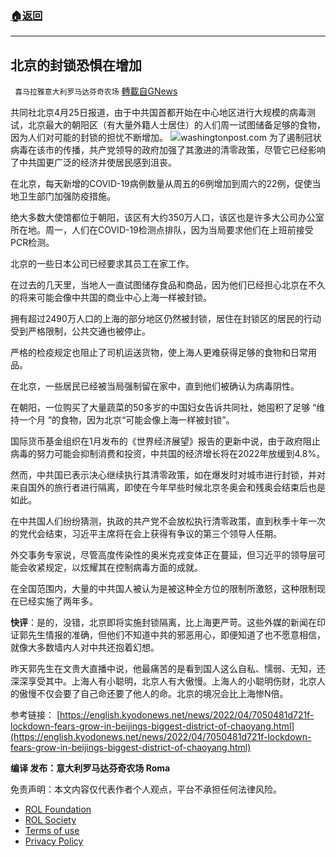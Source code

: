 ###  [:house:返回](README.md)
---


## 北京的封锁恐惧在增加
` 喜马拉雅意大利罗马达芬奇农场` [轉載自GNews](https://gnews.org/zh-hans/2412583/)

共同社北京4月25日报道，由于中共国首都开始在中心地区进行大规模的病毒测试，北京最大的朝阳区（有大量外籍人士居住）的人们周一试图储备足够的食物，因为人们对可能的封锁的担忧不断增加。
 ![](https://assets.gnews.org/wp-content/uploads/2022/04/B-6.jpg)washingtonpost.com 
为了遏制冠状病毒在该市的传播，共产党领导的政府加强了其激进的清零政策，尽管它已经影响了中共国更广泛的经济并使居民感到沮丧。
 
在北京，每天新增的COVID-19病例数量从周五的6例增加到周六的22例，促使当地卫生部门加强防疫措施。
 
绝大多数大使馆都位于朝阳，该区有大约350万人口，该区也是许多大公司办公室所在地。周一，人们在COVID-19检测点排队，因为当局要求他们在上班前接受PCR检测。
 
北京的一些日本公司已经要求其员工在家工作。
 
在过去的几天里，当地人一直试图储存食品和商品，因为他们已经担心北京在不久的将来可能会像中共国的商业中心上海一样被封锁。
 
拥有超过2490万人口的上海的部分地区仍然被封锁，居住在封锁区的居民的行动受到严格限制，公共交通也被停止。
 
严格的检疫规定也阻止了司机运送货物，使上海人更难获得足够的食物和日常用品。
 
在北京，一些居民已经被当局强制留在家中，直到他们被确认为病毒阴性。
 
在朝阳，一位购买了大量蔬菜的50多岁的中国妇女告诉共同社，她囤积了足够 “维持一个月 ”的食物，因为北京“可能会像上海一样被封锁”。
 
国际货币基金组织在1月发布的《世界经济展望》报告的更新中说，由于政府阻止病毒的努力可能会抑制消费和投资，中共国的经济增长将在2022年放缓到4.8%。
 
然而，中共国已表示决心继续执行其清零政策，如在爆发时对城市进行封锁，并对来自国外的旅行者进行隔离，即使在今年早些时候北京冬奥会和残奥会结束后也是如此。
 
在中共国人们纷纷猜测，执政的共产党不会放松执行清零政策，直到秋季十年一次的党代会结束，习近平主席将在会上获得有争议的第三个领导人任期。
 
外交事务专家说，尽管高度传染性的奥米克戎变体正在蔓延，但习近平的领导层可能会收紧规定，以炫耀其在控制病毒方面的成就。
 
在全国范围内，大量的中共国人被认为是被这种全方位的限制所激怒，这种限制现在已经实施了两年多。
 
**快评**：是的，没错，北京即将实施封锁隔离，比上海更严苛。这些外媒的新闻在印证郭先生情报的准确，但他们不知道中共的邪恶用心，即便知道了也不愿意相信，就像大多数墙内人对中共还抱着幻想。
 
昨天郭先生在文贵大直播中说，他最痛苦的是看到国人这么自私、懦弱、无知，还深深享受其中。上海人有小聪明，北京人有大傲慢。上海人的小聪明伤财，北京人的傲慢不仅会要了自己命还要了他人的命。北京的境况会比上海惨N倍。
 
参考链接：
[https://english.kyodonews.net/news/2022/04/7050481d721f-lockdown-fears-grow-in-beijings-biggest-district-of-chaoyang.html](https://english.kyodonews.net/news/2022/04/7050481d721f-lockdown-fears-grow-in-beijings-biggest-district-of-chaoyang.html)
 
**编译 发布：意大利罗马达芬奇农场 Roma**

免责声明：本文内容仅代表作者个人观点，平台不承担任何法律风险。
  
- [ROL Foundation](https://rolfoundation.org/)
- [ROL Society](https://rolsociety.org/)
- [Terms of use](https://gnews.org/terms-of-use-3/)
- [Privacy Policy](https://gnews.org/privacy-policy/)

